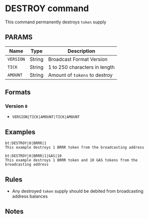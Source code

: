 # DESTROY command
This command permanently destroys `token` supply

## PARAMS
| Name      | Type   | Description                   |
| --------- | ------ | ----------------------------- |
| `VERSION` | String | Broadcast Format Version      |
| `TICK`    | String | 1 to 250 characters in length |
| `AMOUNT`  | String | Amount of `tokens` to destroy |

## Formats

### Version `0`
- `VERSION|TICK|AMOUNT|TICK|AMOUNT`

## Examples
```
bt:DESTROY|0|BRRR|1
This example destroys 1 BRRR token from the broadcasting address
```

```
bt:DESTROY|0|BRRR|1|GAS|10
This example destroys 1 BRRR token and 10 GAS tokens from the broadcasting address
```

## Rules
- Any destroyed `token` supply should be debited from broadcasting address balances

## Notes